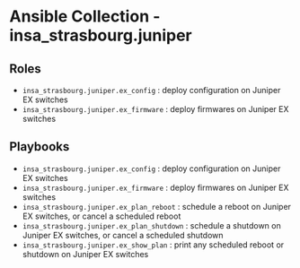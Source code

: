 # Ansible Collection - insa_strasbourg.juniper

## Roles

- `insa_strasbourg.juniper.ex_config` : deploy configuration on Juniper EX switches
- `insa_strasbourg.juniper.ex_firmware` : deploy firmwares on Juniper EX switches

## Playbooks

- `insa_strasbourg.juniper.ex_config` : deploy configuration on Juniper EX switches
- `insa_strasbourg.juniper.ex_firmware` : deploy firmwares on Juniper EX switches
- `insa_strasbourg.juniper.ex_plan_reboot` : schedule a reboot on Juniper EX switches, or cancel a scheduled reboot
- `insa_strasbourg.juniper.ex_plan_shutdown` : schedule a shutdown on Juniper EX switches, or cancel a scheduled shutdown
- `insa_strasbourg.juniper.ex_show_plan` : print any scheduled reboot or shutdown on Juniper EX switches
